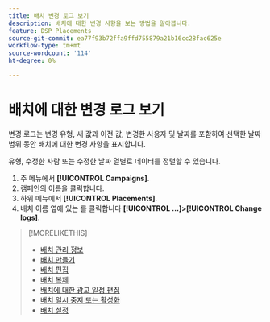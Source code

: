 ```yaml
---
title: 배치 변경 로그 보기
description: 배치에 대한 변경 사항을 보는 방법을 알아봅니다.
feature: DSP Placements
source-git-commit: ea77f93b72ffa9ffd755879a21b16cc28fac625e
workflow-type: tm+mt
source-wordcount: '114'
ht-degree: 0%

---
```


# 배치에 대한 변경 로그 보기

변경 로그는 변경 유형, 새 값과 이전 값, 변경한 사용자 및 날짜를 포함하여 선택한 날짜 범위 동안 배치에 대한 변경 사항을 표시합니다.

유형, 수정한 사람 또는 수정한 날짜 열별로 데이터를 정렬할 수 있습니다.

1. 주 메뉴에서 **[!UICONTROL Campaigns]**.
1. 캠페인의 이름을 클릭합니다.
1. 하위 메뉴에서 **[!UICONTROL Placements]**.
1. 배치 이름 옆에 있는 를 클릭합니다  **[!UICONTROL ...]>[!UICONTROL Change logs]**.

>[!MORELIKETHIS]
>
>* [배치 관리 정보](placement-about.md)
>* [배치 만들기](placement-create.md)
>* [배치 편집](placement-edit.md)
>* [배치 복제](placement-duplicate.md)
>* [배치에 대한 광고 일정 편집](placement-edit-ad-schedule.md)
>* [배치 일시 중지 또는 활성화](placement-pause-activate.md)
>* [배치 설정](placement-settings.md)

